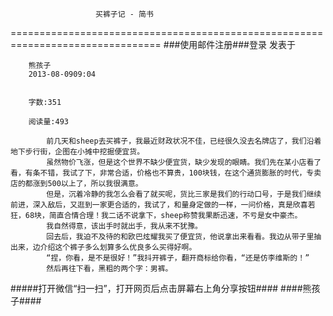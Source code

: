                        买裤子记 - 简书
================================================================================
###使用邮件注册###登录        发表于


        
        熊孩子
        2013-08-0909:04


        字数:351

        阅读量:493

        	前几天和sheep去买裤子，我最近财政状况不佳，已经很久没去名牌店了，我们沿着地下步行街，企图在小摊中挖掘便宜货。
        	虽然物价飞涨，但是这个世界不缺少便宜货，缺少发现的眼睛。我们先在某小店看了看，有条不错，我试了下，非常合适，价格也不算贵，100块钱，在这个通货膨胀的时代，专卖店的都涨到500以上了，所以我很满意。
        	但是，沉着冷静的我怎么会看了就买呢，货比三家是我们的行动口号，于是我们继续前进，深入敌后，又逛到一家更合适的，我试了，和量身定做的一样，一问价格，真是欣喜若狂，68块，简直合情合理！我二话不说拿下，sheep称赞我果断迅速，不亏是女中豪杰。
        	我自然得意，该出手时就出手，我从来不犹豫。
        	回去后，我迫不及待的和欧巴炫耀我买了便宜货，他说拿出来看看。我边从带子里抽出来，边介绍这个裤子多么划算多么优良多么买得好啊。
        	“捏，你看，是不是很好！”我抖开裤子，翻开商标给你看，“还是仿李维斯的！”
        	然后再往下看，黑粗的两个字：男裤。
#####打开微信“扫一扫”，打开网页后点击屏幕右上角分享按钮####
        ####熊孩子####
      